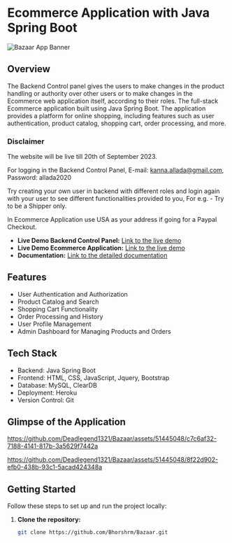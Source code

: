 # Ecommerce Application with Java Spring Boot

![Bazaar App Banner](https://github.com/Bhorshrm/Bazaar/assets/51445048/767799a3-45cb-4cec-95d7-dfa9c5c413b9) <!-- Replace with an image that represents your app -->

## Overview

The Backend Control panel gives the users to make changes in the product handling or authority over other users or to make changes in the Ecommerce web application itself, according to their roles.
The full-stack Ecommerce application built using Java Spring Boot. The application provides a platform for online shopping, including features such as user authentication, product catalog, shopping cart, order processing, and more.

### Disclaimer
The website will be live till 20th of September 2023.

For logging in the Backend Control Panel, E-mail: kanna.allada@gmail.com, Password: allada2020

Try creating your own user in backend with different roles and login again with your user to see different functionalities provided to you, For e.g. - Try to be a Shipper only.

In Ecommerce Application use USA as your address if going for a Paypal Checkout.

- **Live Demo Backend Control Panel:** [Link to the live demo](https://bazaar-admin-4104de4d8d2d.herokuapp.com/)
- **Live Demo Ecommerce Application:** [Link to the live demo](https://bazaar-a7ef40befd94.herokuapp.com/)
- **Documentation:** [Link to the detailed documentation](https://github.com/Bhorshrm/Bazaar/wiki)

## Features

- User Authentication and Authorization
- Product Catalog and Search
- Shopping Cart Functionality
- Order Processing and History
- User Profile Management
- Admin Dashboard for Managing Products and Orders

## Tech Stack

- Backend: Java Spring Boot
- Frontend: HTML, CSS, JavaScript, Jquery, Bootstrap
- Database: MySQL, ClearDB
- Deployment: Heroku
- Version Control: Git

## Glimpse of the Application
https://github.com/Deadlegend1321/Bazaar/assets/51445048/c7c6af32-7188-4141-817b-3a5629f7442a

https://github.com/Deadlegend1321/Bazaar/assets/51445048/8f22d902-efb0-438b-93c1-5acad424348a

## Getting Started

Follow these steps to set up and run the project locally:

1. **Clone the repository:**

   ```bash
   git clone https://github.com/Bhorshrm/Bazaar.git

